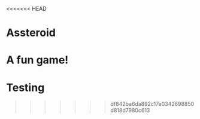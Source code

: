 <<<<<<< HEAD
# Assteroid
A fun game!
=======
# Testing
>>>>>>> df842ba6da892c17e0342698850d818d7980c613
